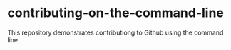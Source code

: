 # contributing-on-the-command-line
This repository demonstrates contributiong to Github using the command line.
